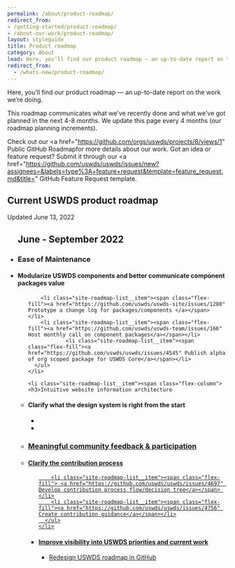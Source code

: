 ```yaml
---
permalink: /about/product-roadmap/
redirect_from:
- /getting-started/product-roadmap/
- /about-our-work/product-roadmap/
layout: styleguide
title: Product roadmap
category: About
lead: Here, you’ll find our product roadmap — an up-to-date report on the work we’re doing.
redirect_from:
  - /whats-new/product-roadmap/
---
```


Here, you’ll find our product roadmap — an up-to-date report on the work we’re doing.

This roadmap communicates what we've recently done and what we've got planned in the next 4-8 months. We update this page every 4 months (our roadmap planning increments). 

Check out our <a href="https://github.com/orgs/uswds/projects/8/views/1" Public GitHub Roadmap</a>for more details about our work.
Got an idea or feature request? Submit it through our <a href="https://github.com/uswds/uswds/issues/new?assignees=&labels=type%3A+feature+request&template=feature_request.md&title=" GitHub Feature Request template.</a>

<!-- TODO: Make these into issues; add roadmap project board
You can also <a href="https://github.com/uswds/uswds/milestone/52" view our product roadmap goals on GitHub</a>. -->

<h2>Current USWDS product roadmap</h2>
<p><span class="usa-tag label-done margin-left-0">Updated June 13, 2022</span></p>

<div class="maxw-tablet margin-top-5">
  <ul class="site-roadmap-list">
  <h2>June - September 2022</h2>
    <li class="site-roadmap-list__item"><span class="flex-column"><h3>Ease of Maintenance</h3></span>
    <li class="site-roadmap-list__item"><span class="flex-column"><h4>Modularize USWDS components and better communicate component packages value</h4></span>
      <ul class="site-roadmap-list__sublist">

        <li class="site-roadmap-list__item"><span class="flex-fill"><a href="https://github.com/uswds/uswds-site/issues/1280" Prototype a change log for packages/components </a></span> </li>
        <li class="site-roadmap-list__item"><span class="flex-fill"><a href="https://github.com/uswds/uswds-team/issues/166" Host monthly call on component packages</a></span></li>
                <li class="site-roadmap-list__item"><span class="flex-fill"><a href="https://github.com/uswds/uswds/issues/4545" Publish alpha of org scoped package for USWDS Core</a></span></li>
      </ul>
    </li>

    <li class="site-roadmap-list__item"><span class="flex-column"><h3>Intuitive website information architecture
</h3></span>
<li class="site-roadmap-list__item"><span class="flex-column"><h4>Clarify what the design system is right from the start
</h4></span>
      <ul class="site-roadmap-list__sublist">
        <li class="site-roadmap-list__item"><span class="flex-fill"><a href="https://github.com/uswds/uswds-site/issues/1640" Simplify information architecture </a>
</span></li>
        <li class="site-roadmap-list__item"><span class="flex-fill"><a href="https://github.com/uswds/uswds/issues/1637" Refresh homepage</a></span> </li>
      </ul>
    </li>

<li class="site-roadmap-list__item"><span class="flex-column"><h3>Meaningful community feedback & participation</h3></span>
    <li class="site-roadmap-list__item"><span class="flex-column"><h4>Clarify the contribution process</h4></span>
      <ul class="site-roadmap-list__sublist">

        <li class="site-roadmap-list__item"><span class="flex-fill"> <a href="https://github.com/uswds/uswds/issues/4697" Develop contribution process flow/decision tree</a></span> </li>
        <li class="site-roadmap-list__item"><span class="flex-fill"><a href="https://github.com/uswds/uswds/issues/4756" Create contribution guidance</a></span></li>
      </ul>
    </li>

<li class="site-roadmap-list__item"><span class="flex-column"><h4>Improve visibility into USWDS priorities and current work</h4></span>
      <ul class="site-roadmap-list__sublist">
        <li class="site-roadmap-list__item"><span class="flex-fill">Redesign USWDS roadmap in GitHub</span> </li>
      </ul>
    </li>

  </ul>
</div>
